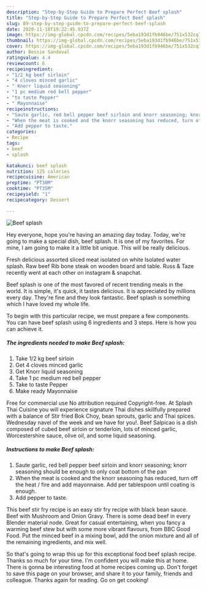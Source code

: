```yaml
---
description: "Step-by-Step Guide to Prepare Perfect Beef splash"
title: "Step-by-Step Guide to Prepare Perfect Beef splash"
slug: 89-step-by-step-guide-to-prepare-perfect-beef-splash
date: 2020-11-18T19:22:45.937Z
image: https://img-global.cpcdn.com/recipes/5eba193d1fb946be/751x532cq70/beef-splash-recipe-main-photo.jpg
thumbnail: https://img-global.cpcdn.com/recipes/5eba193d1fb946be/751x532cq70/beef-splash-recipe-main-photo.jpg
cover: https://img-global.cpcdn.com/recipes/5eba193d1fb946be/751x532cq70/beef-splash-recipe-main-photo.jpg
author: Bessie Sandoval
ratingvalue: 4.4
reviewcount: 6
recipeingredient:
- "1/2 kg beef sirloin"
- "4 cloves minced garlic"
- " Knorr liquid seasoning"
- "1 pc medium red bell pepper"
- "to taste Pepper"
- " Mayonnaise"
recipeinstructions:
- "Saute garlic, red bell pepper beef sirloin and knorr seasoning; knorr seasoning should be enough to only coat bottom of the pan"
- "When the meat is cooked and the knorr seasoning has reduced, turn off the heat / fire and add mayonnaise. Add per tablespoon until coating is enough."
- "Add pepper to taste."
categories:
- Recipe
tags:
- beef
- splash

katakunci: beef splash 
nutrition: 125 calories
recipecuisine: American
preptime: "PT30M"
cooktime: "PT35M"
recipeyield: "1"
recipecategory: Dessert

---
```



![Beef splash](https://img-global.cpcdn.com/recipes/5eba193d1fb946be/751x532cq70/beef-splash-recipe-main-photo.jpg)

Hey everyone, hope you're having an amazing day today. Today, we're going to make a special dish, beef splash. It is one of my favorites. For mine, I am going to make it a little bit unique. This will be really delicious.

Fresh delicious assorted sliced meat isolated on white Isolated water splash. Raw beef Rib bone steak on wooden board and table. Russ &amp; Taze recently went at each other on instagram &amp; snapchat.

Beef splash is one of the most favored of recent trending meals in the world. It is simple, it's quick, it tastes delicious. It is appreciated by millions every day. They're fine and they look fantastic. Beef splash is something which I have loved my whole life.


To begin with this particular recipe, we must prepare a few components. You can have beef splash using 6 ingredients and 3 steps. Here is how you can achieve it.

<!--inarticleads1-->

##### The ingredients needed to make Beef splash:

1. Take 1/2 kg beef sirloin
1. Get 4 cloves minced garlic
1. Get  Knorr liquid seasoning
1. Take 1 pc medium red bell pepper
1. Take to taste Pepper
1. Make ready  Mayonnaise


Free for commercial use No attribution required Copyright-free. At Splash Thai Cuisine you will experience signature Thai dishes skillfully prepared with a balance of Stir fried Bok Choy, bean sprouts, garlic and Thai spices. Wednesday navel of the week and we have for you!. Beef Salpicao is a dish composed of cubed beef sirloin or tenderloin, lots of minced garlic, Worcestershire sauce, olive oil, and some liquid seasoning. 

<!--inarticleads2-->

##### Instructions to make Beef splash:

1. Saute garlic, red bell pepper beef sirloin and knorr seasoning; knorr seasoning should be enough to only coat bottom of the pan
1. When the meat is cooked and the knorr seasoning has reduced, turn off the heat / fire and add mayonnaise. Add per tablespoon until coating is enough.
1. Add pepper to taste.


This beef stir fry recipe is an easy stir fry recipe with black bean sauce. Beef with Mushroom and Onion Gravy. There is some dead beef in every Blender material node. Great for casual entertaining, when you fancy a warming beef stew but with some more vibrant flavours, from BBC Good Food. Put the minced beef in a mixing bowl, add the onion mixture and all of the remaining ingredients, and mix well. 

So that's going to wrap this up for this exceptional food beef splash recipe. Thanks so much for your time. I'm confident you will make this at home. There is gonna be interesting food at home recipes coming up. Don't forget to save this page on your browser, and share it to your family, friends and colleague. Thanks again for reading. Go on get cooking!
